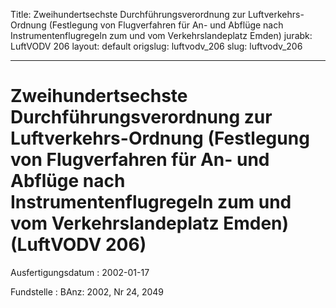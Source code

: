 Title: Zweihundertsechste Durchführungsverordnung zur Luftverkehrs-Ordnung (Festlegung
  von Flugverfahren für An- und Abflüge nach Instrumentenflugregeln zum und vom Verkehrslandeplatz
  Emden)
jurabk: LuftVODV 206
layout: default
origslug: luftvodv_206
slug: luftvodv_206

---

# Zweihundertsechste Durchführungsverordnung zur Luftverkehrs-Ordnung (Festlegung von Flugverfahren für An- und Abflüge nach Instrumentenflugregeln zum und vom Verkehrslandeplatz Emden) (LuftVODV 206)

Ausfertigungsdatum
:   2002-01-17

Fundstelle
:   BAnz: 2002, Nr 24, 2049

